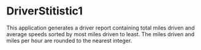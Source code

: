 # DriverStitistic1
This application generates a driver report containing total miles driven and average speeds sorted by most miles driven to least. The miles driven and miles per hour are rounded to the nearest integer.
